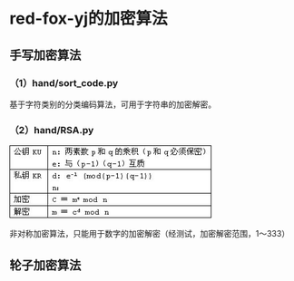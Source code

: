 # red-fox-yj的加密算法
## 手写加密算法

### （1）hand/sort_code.py

基于字符类别的分类编码算法，可用于字符串的加密解密。

### （2）hand/RSA.py

![img](https://raw.githubusercontent.com/red-fox-yj/MarkDownPic/master/typora/20210305221002.png)

非对称加密算法，只能用于数字的加密解密（经测试，加密解密范围，1～333）

## 轮子加密算法